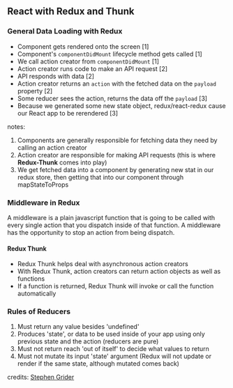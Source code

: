 ## React with Redux and Thunk

### General Data Loading with Redux

- Component gets rendered onto the screen [1]
- Component's `componentDidMount` lifecycle method gets called [1]
- We call action creator from `componentDidMount` [1]
- Action creator runs code to make an API request [2]
- API responds with data [2]
- Action creator returns an `action` with the fetched data on the `payload` property [2]
- Some reducer sees the action, returns the data off the `payload` [3]
- Because we generated some new state object, redux/react-redux cause our React app to be rerendered [3]

notes:

1. Components are generally responsible for fetching data they need by calling an action creator
2. Action creator are responsible for making API requests (this is where **Redux-Thunk** comes into play)
3. We get fetched data into a component by generating new stat in our redux store, then getting that into our component through mapStateToProps

### Middleware in Redux

A middleware is a plain javascript function that is going to be called with every single action that you dispatch inside of that function. A middleware has the opportunity to stop an action from being dispatch.

#### Redux Thunk

- Redux Thunk helps deal with asynchronous action creators
- With Redux Thunk, action creators can return action objects as well as functions
- If a function is returned, Redux Thunk will invoke or call the function automatically

### Rules of Reducers

1. Must return any value besides 'undefined'
2. Produces 'state', or data to be used inside of your app using only previous state and the action (reducers are pure)
3. Must not return reach 'out of itself' to decide what values to return
4. Must not mutate its input 'state' argument (Redux will not update or render if the same state, although mutated comes back)

credits: [Stephen Grider](https://github.com/StephenGrider)
